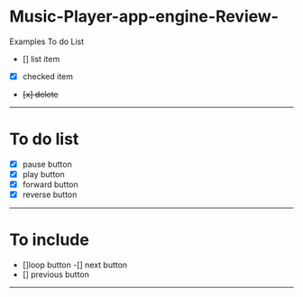 # Music-Player-app-engine-Review-

Examples To do List
- [] list item
- [x] checked item
- <del>[x] delete <del>
---
# To do list
-[x] pause button
-[x] play button
-[x] forward button
-[x] reverse button

---
# To include
- []loop button
-[] next button
- [] previous button
---